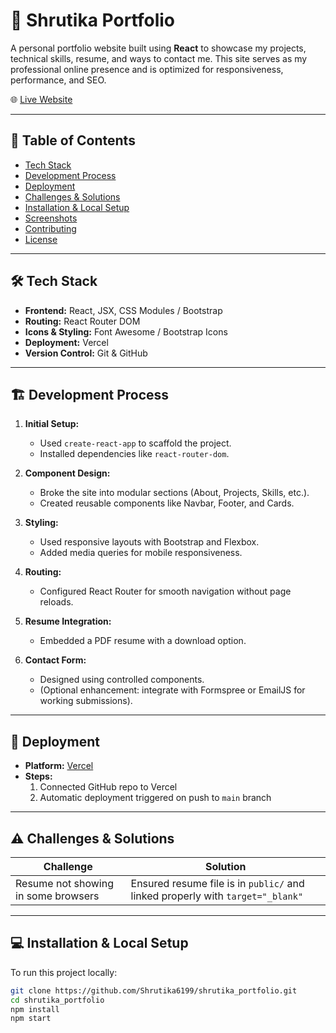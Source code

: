 # 💼 Shrutika Portfolio

A personal portfolio website built using **React** to showcase my projects, technical skills, resume, and ways to contact me. This site serves as my professional online presence and is optimized for responsiveness, performance, and SEO.

🌐 [Live Website](https://shrutika-portfolio-iota.vercel.app/about)

---

## 📌 Table of Contents

- [Tech Stack](#-tech-stack)
- [Development Process](#-development-process)
- [Deployment](#-deployment)
- [Challenges & Solutions](#-challenges--solutions)
- [Installation & Local Setup](#-installation--local-setup)
- [Screenshots](#-screenshots)
- [Contributing](#-contributing)
- [License](#-license)

---

## 🛠 Tech Stack

- **Frontend:** React, JSX, CSS Modules / Bootstrap
- **Routing:** React Router DOM
- **Icons & Styling:** Font Awesome / Bootstrap Icons
- **Deployment:** Vercel
- **Version Control:** Git & GitHub

---

## 🏗️ Development Process

1. **Initial Setup:**
   - Used `create-react-app` to scaffold the project.
   - Installed dependencies like `react-router-dom`.

2. **Component Design:**
   - Broke the site into modular sections (About, Projects, Skills, etc.).
   - Created reusable components like Navbar, Footer, and Cards.

3. **Styling:**
   - Used responsive layouts with Bootstrap and Flexbox.
   - Added media queries for mobile responsiveness.

4. **Routing:**
   - Configured React Router for smooth navigation without page reloads.

5. **Resume Integration:**
   - Embedded a PDF resume with a download option.

6. **Contact Form:**
   - Designed using controlled components.
   - (Optional enhancement: integrate with Formspree or EmailJS for working submissions).

---

## 🚀 Deployment

- **Platform:** [Vercel](https://vercel.com/)
- **Steps:**
  1. Connected GitHub repo to Vercel
  2. Automatic deployment triggered on push to `main` branch

---

## ⚠️ Challenges & Solutions

| Challenge | Solution |
|----------|----------|
| Resume not showing in some browsers | Ensured resume file is in `public/` and linked properly with `target="_blank"` |

---

## 💻 Installation & Local Setup

To run this project locally:

```bash
git clone https://github.com/Shrutika6199/shrutika_portfolio.git
cd shrutika_portfolio
npm install
npm start
